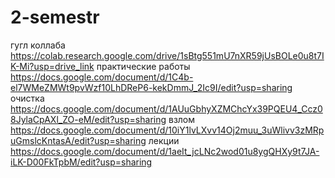 # 2-semestr
гугл коллаба 
https://colab.research.google.com/drive/1sBtg551mU7nXR59jUsBOLe0u8t7IK-Mi?usp=drive_link
практические работы 
https://docs.google.com/document/d/1C4b-el7WMeZMWt9pvWzf10LhDReP6-kekDmmJ_2Ic9I/edit?usp=sharing
очистка
https://docs.google.com/document/d/1AUuGbhyXZMChcYx39PQEU4_Ccz08JylaCpAXl_ZO-eM/edit?usp=sharing
взлом 
https://docs.google.com/document/d/10iY1lvLXvv14Oj2muu_3uWlivv3zMRpuGmslcKntasA/edit?usp=sharing
лекции
https://docs.google.com/document/d/1aeIt_jcLNc2wod01u8ygQHXy9t7JA-iLK-D00FkTpbM/edit?usp=sharing


